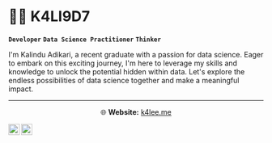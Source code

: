 # 🏄‍♂️ K4LI9D7


**`Developer`** **`Data Science Practitioner`**  **`Thinker`**

I'm Kalindu Adikari, a recent graduate with a passion for data science. Eager to embark on this exciting journey, I'm here to leverage my skills and knowledge to unlock the potential hidden within data. Let's explore the endless possibilities of data science together and make a meaningful impact.

   

---
<div align="center">
  🌐 <strong>Website:</strong> <a href="https://www.k4lee.me">k4lee.me</a>
</div>



[<img align="left" alt="LinkedIn" width="22px" src="https://cdn.jsdelivr.net/gh/devicons/devicon/icons/linkedin/linkedin-original.svg" />](https://www.linkedin.com/in/kalinduadikari/)


[<img align="left" alt="Twitter" width="22px" src="https://cdn.jsdelivr.net/gh/devicons/devicon/icons/twitter/twitter-original.svg" />](https://twitter.com/k4lee_adi)
</div>
